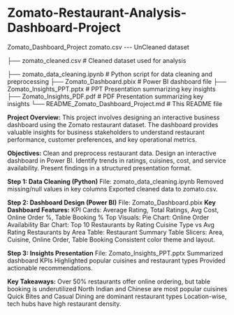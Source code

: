 # Zomato-Restaurant-Analysis-Dashboard-Project

Zomato_Dashboard_Project
zomato.csv  --- UnCleaned dataset 

├── zomato_cleaned.csv                 # Cleaned dataset used for analysis

├── zomato_data_cleaning.ipynb         # Python script for data cleaning and preprocessing
├── Zomato_Dashboard.pbix              # Power BI dashboard file
├── Zomato_Insights_PPT.pptx           # PPT Presentation summarizing key insights
├── Zomato_Insights_PDF.pdf            # PDF Presentation summarizing key insights
└── README_Zomato_Dashboard_Project.md # This README file

**Project Overview:**
This project involves designing an interactive business dashboard using the Zomato restaurant dataset. 
The dashboard provides valuable insights for business stakeholders to understand restaurant performance, customer preferences, and key operational metrics.

**Objectives:**
Clean and preprocess restaurant data.
Design an interactive dashboard in Power BI.
Identify trends in ratings, cuisines, cost, and service availability.
Present findings in a structured presentation format.

**Step 1: Data Cleaning (Python)**
File: zomato_data_cleaning.ipynb
Removed missing/null values in key columns
Exported cleaned data to zomato.csv.

**Step 2: Dashboard Design (Power BI)**
File: Zomato_Dashboard.pbix
**Key Dashboard Features:**
KPI Cards: Average Rating, Total Ratings, Avg Cost, Online Order %, Table Booking %
Top Visuals:
Pie Chart: Online Order Availability
Bar Chart: Top 10 Restaurants by Rating
           Cuisine Type vs Avg Rating
           Restaurants by Area
Table: Restaurant Summary Table
Slicers: Area, Cuisine, Online Order, Table Booking
Consistent color theme and layout.

**Step 3: Insights Presentation**
File: Zomato_Insights_PPT.pptx
Summarized dashboard KPIs
Highlighted popular cuisines and restaurant types
Provided actionable recommendations.

**Key Takeaways:**
Over 50% restaurants offer online ordering, but table booking is underutilized
North Indian and Chinese are most popular cuisines
Quick Bites and Casual Dining are dominant restaurant types
Location-wise, tech hubs have high restaurant density.

